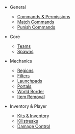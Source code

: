 * General
  <!--- * [Main Map Elements](elements.md) --->
  * [Commands & Permissions](commandsandpermissions.md)
  * [Match Commands](matchcommandsandpermissions.md)
  * [Punish Commands](punishcommandsandpermissions.md)

* Core
  * [Teams](teams.md)
  * [Spawns](spawns.md)

* Mechanics

  * [Regions](regions.md)
  * [Filters](filters.md)
  * [Launchpads](launchpads.md)
  * [Portals](portals.md)
  * [World Border](worldborder.md)
  * [Item Removal](itemremove.md)
  <!--- * [Gamerules](gamerules.md) --->
  <!--- * [Time](time.md) --->

* Inventory & Player

  * [Kits & Inventory](kits.md)
  * [Killstreaks](killstreaks.md)
  * [Damage Control](damagecontrol.md)
  <!--- * [Respawn](respawn.md) --->
  <!--- * [Crafting](crafting.md) --->

<!--- * Objectives) --->

  <!--- * [Monuments](monuments.md) --->
  <!--- * [Wools](wools.md) --->
  <!--- * [Deathmatch](deathmatch.md) --->
  <!--- * [Hills](hills.md) --->
  <!--- * [Infection](infection.md) --->
  <!--- * [Blitz](blitz.md) --->
